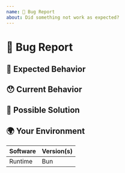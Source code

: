 ```yaml
---
name: 🐛 Bug Report
about: Did something not work as expected?
---
```


<!--
  Thank you for filing a bug report! 💙
  Please make sure that the issue/bug have not been filed already. 🙏
-->

# 🐛 Bug Report

<!--- Provide a general summary of the issue here -->

## 🤔 Expected Behavior

<!--- What should've happen? -->

## 😯 Current Behavior

<!---
  What did happen? Is there an error?
  Please include the error message and/or stack trace.
  Is there a visual error? Please include a screenshot.
-->

## 💁 Possible Solution

<!--
  Not Obligatory.
  Do you know how to fix the issue? Please share a possible solution here.
-->

## 🌍 Your Environment

<!---
  Include as many relevant details about the environment you experienced the bug in.
  The Software column provided is just an example. Add and remove rows freely.
  -->

| Software | Version(s) |
| -------- | ---------- |
| Runtime  | Bun        |

<!-- Thank you for contributing to berrserk. 💙 -->
